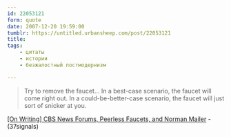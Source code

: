 ```yaml
---
id: 22053121
form: quote
date: 2007-12-20 19:59:00
tumblr: https://untitled.urbansheep.com/post/22053121
title: 
tags:
    - цитаты
    - истории
    - безжалостный постмодернизм

---
```


<blockquote>
Try to remove the faucet… In a best-case scenario, the faucet will come right out. In a could-be-better-case scenario, the faucet will just sort of snicker at you.
</blockquote>

<a href="http://www.37signals.com/svn/posts/743-on-writing-cbs-news-forums-peerless-faucets-and-norman-mailer">[On Writing] CBS News Forums, Peerless Faucets, and Norman Mailer</a> - (37signals)
